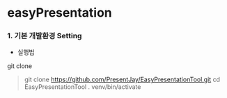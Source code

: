 # easyPresentation
### 1. 기본 개발환경 Setting
- 실행법

git clone 
>git clone https://github.com/PresentJay/EasyPresentationTool.git
>cd EasyPresentationTool
>. venv/bin/activate

